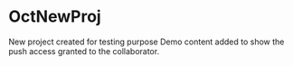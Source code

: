 # OctNewProj
New project created for testing purpose
Demo content added to show the push access granted to the collaborator.
